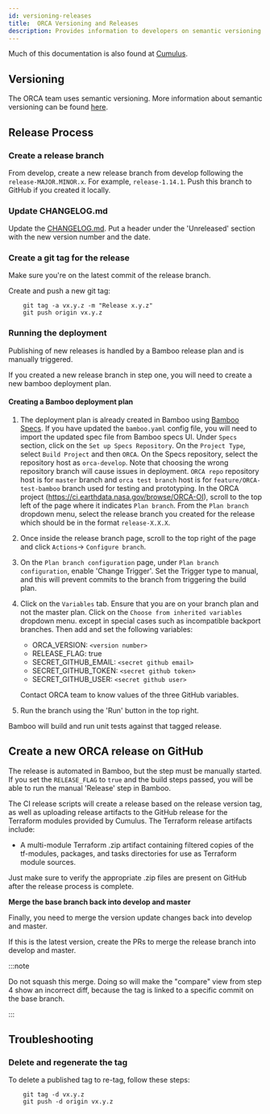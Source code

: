 ```yaml
---
id: versioning-releases
title:  ORCA Versioning and Releases
description: Provides information to developers on semantic versioning and the release process.
---
```


Much of this documentation is also found at [Cumulus](https://github.com/nasa/cumulus/blob/master/docs/development/release.md).

## Versioning

The ORCA team uses semantic versioning. More information about semantic
versioning can be found [here](https://semver.org/).

## Release Process

### Create a release branch

From develop, create a new release branch from develop following the
`release-MAJOR.MINOR.x`. For example, `release-1.14.1`. Push this branch 
to GitHub if you created it locally.

### Update CHANGELOG.md

Update the [CHANGELOG.md](https://github.com/nasa/cumulus-orca/blob/master/CHANGELOG.md). 
Put a header under the 'Unreleased' section with the new version number and 
the date.

### Create a git tag for the release

Make sure you're on the latest commit of the release branch.

Create and push a new git tag:

```
    git tag -a vx.y.z -m "Release x.y.z"
    git push origin vx.y.z
```

### Running the deployment

Publishing of new releases is handled by a Bamboo release plan and is manually
triggered.

If you created a new release branch in step one, you will need to create a new
bamboo deployment plan.

#### Creating a Bamboo deployment plan

1. The deployment plan is already created in Bamboo using [Bamboo Specs](https://github.com/nasa/cumulus-orca/tree/develop/bamboo-specs). If you have updated the `bamboo.yaml` config file, you will need to import the updated spec file from Bamboo specs UI. Under `Specs` section, click on the `Set up Specs Repository`. On the `Project Type`, select `Build Project` and then `ORCA`. On the Specs repository, select the repository host as `orca-develop`. Note that choosing the wrong repository branch will cause issues in deployment. `ORCA repo` repository host is for `master` branch and `orca test branch` host is for `feature/ORCA-test-bamboo` branch used for testing and prototyping.
   In the ORCA project (https://ci.earthdata.nasa.gov/browse/ORCA-OI), scroll to the top left of the page where it indicates `Plan branch`. From the `Plan branch` dropdown menu, select the release branch you created for the release which should be in the format `release-X.X.X`.
2. Once inside the release branch page, scroll to the top right of the page and click `Actions`-> `Configure branch`.
3. On the `Plan branch configuration` page, under `Plan branch configuration`, enable 'Change Trigger'. Set the 
   Trigger type to manual, and this will prevent commits to the branch from triggering the build plan.
4. Click on the `Variables` tab.
Ensure that you are on your branch plan and not the master plan. Click on the `Choose from inherited variables` dropdown menu.
   except in special cases such as incompatible backport branches. Then add and set the following variables:
     * ORCA_VERSION: `<version number>`
     * RELEASE_FLAG: true
     * SECRET_GITHUB_EMAIL: `<secret github email>`
     * SECRET_GITHUB_TOKEN: `<secret github token>`
     * SECRET_GITHUB_USER: `<secret github user>`
   
   Contact ORCA team to know values of the three GitHub variables.
5. Run the branch using the 'Run' button in the top right.

Bamboo will build and run unit tests against that tagged release.

## Create a new ORCA release on GitHub

The release is automated in Bamboo, but the step must be manually started. If
you set the `RELEASE_FLAG` to `true` and the build steps passed, you will
be able to run the manual 'Release' step in Bamboo.

The CI release scripts will create a release based on the release version tag,
as well as uploading release artifacts to the GitHub release for the Terraform
modules provided by Cumulus. The Terraform release artifacts include:

* A multi-module Terraform .zip artifact containing filtered copies of the 
  tf-modules, packages, and tasks directories for use as Terraform module sources.

Just make sure to verify the appropriate .zip files are present on GitHub after
the release process is complete.

**Merge the base branch back into develop and master**

Finally, you need to merge the version update changes back into develop and 
master.

If this is the latest version, create the PRs to merge the release branch 
into develop and master. 

:::note 

Do not squash this merge. Doing so will make the "compare" view from step 4 
show an incorrect diff, because the tag is linked to a specific commit on the 
base branch.

:::

## Troubleshooting

### Delete and regenerate the tag

To delete a published tag to re-tag, follow these steps:

```
    git tag -d vx.y.z
    git push -d origin vx.y.z
```

